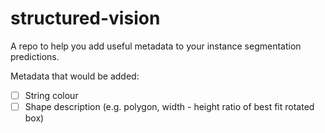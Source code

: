 # structured-vision
A repo to help you add useful metadata to your instance segmentation predictions. 

Metadata that would be added: 
- [ ] String colour 
- [ ] Shape description (e.g. polygon, width - height ratio of best fit rotated box)